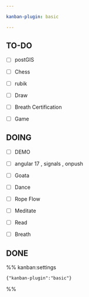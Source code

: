 ```yaml
---

kanban-plugin: basic

---
```


## TO-DO

- [ ] postGIS
- [ ] Chess
- [ ] rubik
- [ ] Draw
- [ ] Breath Certification
- [ ] Game


## DOING

- [ ] DEMO
- [ ] angular 17 , signals , onpush
- [ ] Goata
- [ ] Dance
- [ ] Rope Flow
- [ ] Meditate
- [ ] Read
- [ ] Breath


## DONE





%% kanban:settings
```
{"kanban-plugin":"basic"}
```
%%